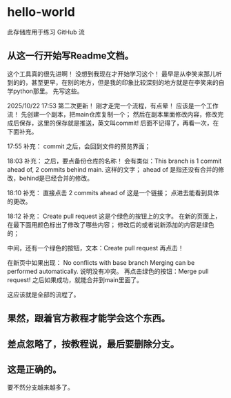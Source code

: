 # hello-world
此存储库用于练习 GitHub 流
## 从这一行开始写Readme文档。
这个工具真的很先进啊！
没想到我现在才开始学习这个！
最早是从李笑来那儿听到的的，甚至更早，在别的地方，但是我的印象比较深刻的地方就是在李笑来的自学python那里。
先写这些。

2025/10/22 17:53 第二次更新！
刚才走完一个流程，有点晕！
应该是一个工作流！
先创建一个副本，把main仓库复制一个；
然后在副本里面修改内容，修改完成后保存，这里的保存就是推送，英文叫commit!
后面不记得了，再看一次，在下面补充。

17:55 补充：
commit 之后，会回到文件的预览界面；

18:03 补充：
之后，要点备份仓库的名称！
会有类似：This branch is 1 commit ahead of, 2 commits behind main.
这样的文字；
ahead of 是指还没有合并的修改，behind是已经合并的修改。

18:10 补充：
直接点击  2 commits ahead of
这是一个链接；
点进去能看到具体的更改。

18:12 补充：
Create pull request 这是个绿色的按钮上的文字。
在新的页面上，在最下面用颜色标出了修改了哪些内容；
修改后的或者说新添加的内容是绿色的；

中间，还有一个绿色的按钮，文本：Create pull request
再点击！

在新页中如果出现：
No conflicts with base branch
Merging can be performed automatically.
说明没有冲突。
再点击绿色的按钮：Merge pull request!
之后如果成功，就能合并到main里面了。

这应该就是全部的流程了。
## 果然，跟着官方教程才能学会这个东西。

## 差点忽略了，按教程说，最后要删除分支。
## 这是正确的。
要不然分支越来越多了。
